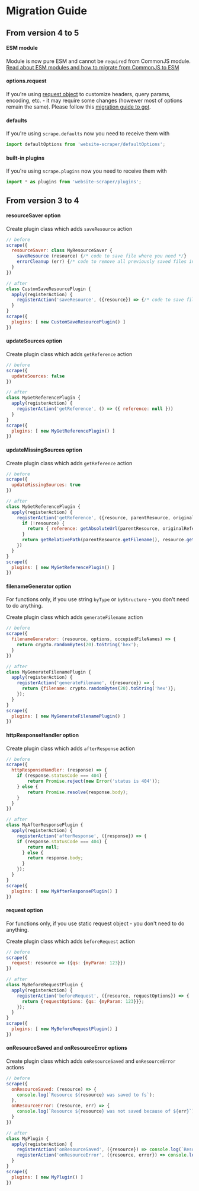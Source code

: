# Migration Guide

## From version 4 to 5

#### ESM module

Module is now pure ESM and cannot be `require`d from CommonJS module. [Read about ESM modules and how to migrate from CommonJS to ESM](https://gist.github.com/sindresorhus/a39789f98801d908bbc7ff3ecc99d99c)

#### options.request
If you're using [request object](https://github.com/website-scraper/node-website-scraper#request) to customize headers, query params, encoding, etc. - it may require some changes (howewer most of options remain the same). Please follow this [migration guide to got](https://github.com/sindresorhus/got/blob/main/documentation/migration-guides.md).

#### defaults
If you're using `scrape.defaults` now you need to receive them with
```javascript
import defaultOptions from 'website-scraper/defaultOptions';
``` 

#### built-in plugins
If you're using `scrape.plugins` now you need to receive them with
```javascript
import * as plugins from 'website-scraper/plugins';
``` 

## From version 3 to 4

#### resourceSaver option

Create plugin class which adds `saveResource` action
```javascript
// before
scrape({
  resourceSaver: class MyResourceSaver {
  	saveResource (resource) {/* code to save file where you need */}
  	errorCleanup (err) {/* code to remove all previously saved files in case of error */}
  }
})

// after
class CustomSaveResourcePlugin {
  apply(registerAction) {
    registerAction('saveResource', ({resource}) => {/* code to save file where you need */})
  }
}
scrape({
  plugins: [ new CustomSaveResourcePlugin() ]
})
```

#### updateSources option

Create plugin class which adds `getReference` action
```javascript
// before
scrape({
  updateSources: false
})

// after
class MyGetReferencePlugin {
  apply(registerAction) {
    registerAction('getReference', () => ({ reference: null }))
  }
}
scrape({
  plugins: [ new MyGetReferencePlugin() ]
})
```

#### updateMissingSources option

Create plugin class which adds `getReference` action
```javascript
// before
scrape({
  updateMissingSources: true
})

// after
class MyGetReferencePlugin {
  apply(registerAction) {
    registerAction('getReference', ({resource, parentResource, originalReference}) => {
      if (!resource) {
        return { reference: getAbsoluteUrl(parentResource, originalReference) }
      }
      return getRelativePath(parentResource.getFilename(), resource.getFilename());
    })
  }
}
scrape({
  plugins: [ new MyGetReferencePlugin() ]
})
```

#### filenameGenerator option 

For functions only, if you use string `byType` or `byStructure` - you don't need to do anything.

Create plugin class which adds `generateFilename` action
```javascript
// before
scrape({
  filenameGenerator: (resource, options, occupiedFileNames) => {
    return crypto.randomBytes(20).toString('hex'); 
  }
})

// after
class MyGenerateFilenamePlugin {
  apply(registerAction) {
    registerAction('generateFilename', ({resource}) => {
      return {filename: crypto.randomBytes(20).toString('hex')};
    });
  }
}
scrape({
  plugins: [ new MyGenerateFilenamePlugin() ]
})
```

#### httpResponseHandler option

Create plugin class which adds `afterResponse` action
```javascript
// before
scrape({
  httpResponseHandler: (response) => {
  	if (response.statusCode === 404) {
		return Promise.reject(new Error('status is 404'));
	} else {
		return Promise.resolve(response.body);
  	}
  }
})

// after
class MyAfterResponsePlugin {
  apply(registerAction) {
    registerAction('afterResponse', ({response}) => {
    if (response.statusCode === 404) {
        return null;
      } else {
        return response.body;
      }
    });
  }
}
scrape({
  plugins: [ new MyAfterResponsePlugin() ]
})
```

#### request option
For functions only, if you use static request object - you don't need to do anything.

Create plugin class which adds `beforeRequest` action
```javascript
// before
scrape({
  request: resource => ({qs: {myParam: 123}})
})

// after
class MyBeforeRequestPlugin {
  apply(registerAction) {
    registerAction('beforeRequest', ({resource, requestOptions}) => {
      return {requestOptions: {qs: {myParam: 123}}};
    });
  }
}
scrape({
  plugins: [ new MyBeforeRequestPlugin() ]
})
```

#### onResourceSaved and onResourceError options

Create plugin class which adds `onResourceSaved` and `onResourceError` actions
```javascript
// before
scrape({
  onResourceSaved: (resource) => {
  	console.log(`Resource ${resource} was saved to fs`);
  },
  onResourceError: (resource, err) => {
  	console.log(`Resource ${resource} was not saved because of ${err}`);
  }
})

// after
class MyPlugin {
  apply(registerAction) {
    registerAction('onResourceSaved', ({resource}) => console.log(`Resource ${resource.url} saved!`));
    registerAction('onResourceError', ({resource, error}) => console.log(`Resource ${resource.url} has error ${error}`));
  }
}
scrape({
  plugins: [ new MyPlugin() ]
})
```
